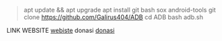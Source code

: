 > apt update && apt upgrade
> apt install git bash sox android-tools
> git clone https://github.com/Galirus404/ADB
> cd ADB
> bash adb.sh

LINK WEBSITE
[webiste](https://fnofzyyubhbh7sdbgzzjva.on.drv.tw/galirus/welcome.html)
donasi 
[donasi](https://saweria.co/Galirus)
